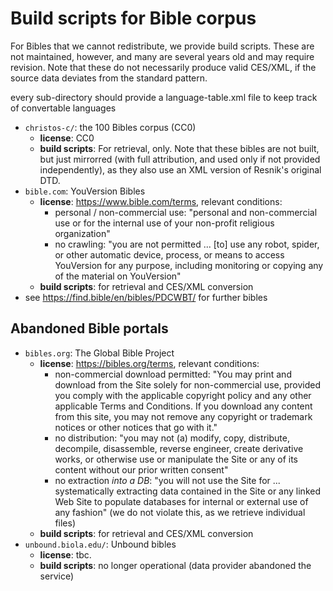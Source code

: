 # Build scripts for Bible corpus

For Bibles that we cannot redistribute, we provide build scripts. These are not maintained, however, and many are several years old and may require revision.
Note that these do not necessarily produce valid CES/XML, if the source data deviates from the standard pattern.

every sub-directory should provide a language-table.xml file to keep track of convertable languages

- `christos-c/`: the 100 Bibles corpus (CC0)
	- **license**: CC0
	- **build scripts**: For retrieval, only. Note that these bibles are not built, but just mirrorred (with full attribution, and used only if not provided independently), as they also use an XML version of Resnik's original DTD.
- `bible.com`: YouVersion Bibles
	- **license**: https://www.bible.com/terms, relevant conditions:
		- personal / non-commercial use: "personal and non-commercial use or for the internal use of your non-profit religious organization"
		- no crawling: "you are not permitted ... [to] use any robot, spider, or other automatic device, process, or means to access YouVersion for any purpose, including monitoring or copying any of the material on YouVersion"
	- **build scripts**: for retrieval and CES/XML conversion
- see https://find.bible/en/bibles/PDCWBT/ for further bibles

## Abandoned Bible portals

- `bibles.org`: The Global Bible Project
	- **license**: https://bibles.org/terms, relevant conditions:
		- non-commercial download permitted: "You may print and download from the Site solely for non-commercial use, provided you comply with the applicable copyright policy and any other applicable Terms and Conditions. If you download any content from this site, you may not remove any copyright or trademark notices or other notices that go with it."
		- no distribution: "you may not (a) modify, copy, distribute, decompile, disassemble, reverse engineer, create derivative works, or otherwise use or manipulate the Site or any of its content without our prior written consent"
		- no extraction *into a DB*: "you will not use the Site for ... systematically extracting data contained in the Site or any linked Web Site to populate databases for internal or external use of any fashion" (we do not violate this, as we retrieve individual files)
	- **build scripts**: for retrieval and CES/XML conversion 
- `unbound.biola.edu/`: Unbound bibles
	- **license**: tbc.
	- **build scripts**: no longer operational (data provider abandoned the service)
